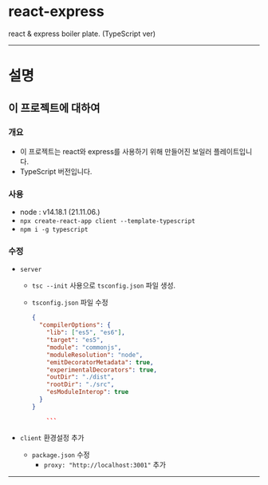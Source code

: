 # react-express

react & express boiler plate. (TypeScript ver)

---

# 설명

## 이 프로젝트에 대하여

### 개요

- 이 프로젝트는 react와 express를 사용하기 위해 만들어진 보일러 플레이트입니다.
- TypeScript 버전입니다.

### 사용

- node : v14.18.1 (21.11.06.)
- `npx create-react-app client --template-typescript`
- `npm i -g typescript`

### 수정

- `server`

  - `tsc --init` 사용으로 `tsconfig.json` 파일 생성.
  - `tsconfig.json` 파일 수정

    ````json
    {
      "compilerOptions": {
        "lib": ["es5", "es6"],
        "target": "es5",
        "module": "commonjs",
        "moduleResolution": "node",
        "emitDecoratorMetadata": true,
        "experimentalDecorators": true,
        "outDir": "./dist",
        "rootDir": "./src",
        "esModuleInterop": true
      }
    }

        ```
    ````

- `client` 환경설정 추가
  - `package.json` 수정
    - `proxy: "http://localhost:3001"` 추가

---
